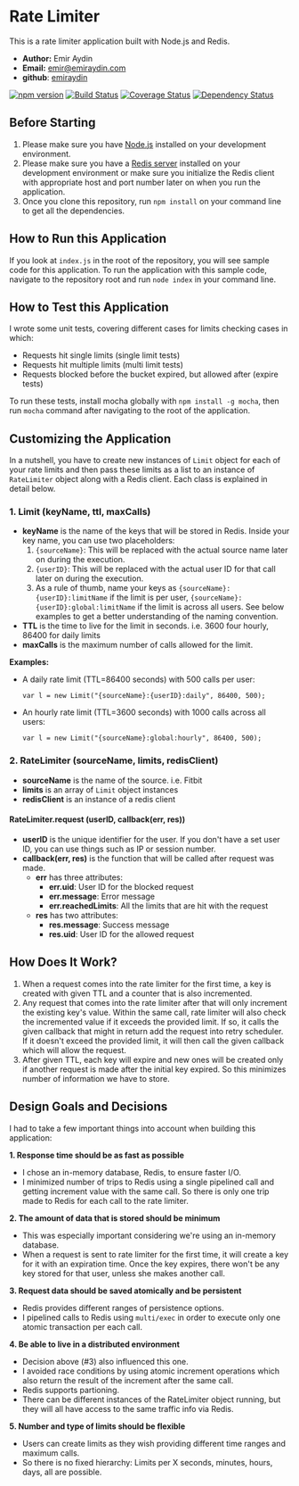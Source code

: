 # Rate Limiter
This is a rate limiter application built with Node.js and Redis.
* **Author:** Emir Aydin
* **Email:** emir@emiraydin.com
* **github**: [emiraydin](http://github.com/emiraydin)

[![npm version](https://badge.fury.io/js/ratelimiter-js.svg)](https://badge.fury.io/js/ratelimiter-js)
[![Build Status](https://travis-ci.org/emiraydin/ratelimiter.svg?branch=master)](https://travis-ci.org/emiraydin/ratelimiter)
[![Coverage Status](https://coveralls.io/repos/github/emiraydin/ratelimiter/badge.svg?branch=master)](https://coveralls.io/github/emiraydin/ratelimiter?branch=master)
[![Dependency Status](https://gemnasium.com/badges/github.com/emiraydin/ratelimiter.svg)](https://gemnasium.com/github.com/emiraydin/ratelimiter)

## Before Starting
1. Please make sure you have [Node.js](http://nodejs.org/download/) installed on your development environment.
2. Please make sure you have a [Redis server](http://redis.io/download) installed on your development environment or make sure you initialize the Redis client with appropriate host and port number later on when you run the application.
3. Once you clone this repository, run `npm install` on your command line to get all the dependencies.


## How to Run this Application
If you look at `index.js` in the root of the repository, you will see sample code for this application.
To run the application with this sample code, navigate to the repository root and run `node index` in your command line.


## How to Test this Application
I wrote some unit tests, covering different cases for limits checking cases in which:

* Requests hit single limits (single limit tests)
* Requests hit multiple limits (multi limit tests)
* Requests blocked before the bucket expired, but allowed after (expire tests)

To run these tests, install mocha globally with `npm install -g mocha`, then run `mocha` command after navigating to the root of the application.


## Customizing the Application
In a nutshell, you have to create new instances of `Limit` object for each of your rate limits and then pass these limits as a list to an instance of `RateLimiter` object along with a Redis client. Each class is explained in detail below.

### 1. Limit (keyName, ttl, maxCalls)
* **keyName** is the name of the keys that will be stored in Redis. Inside your key name, you can use two placeholders:
    1. `{sourceName}`: This will be replaced with the actual source name later on during the execution.
    2. `{userID}`: This will be replaced with the actual user ID for that call later on during the execution.
    3. As a rule of thumb, name your keys as `{sourceName}:{userID}:limitName` if the limit is per user, `{sourceName}:{userID}:global:limitName` if the limit is across all users. See below examples to get a better understanding of the naming convention.
* **TTL** is the time to live for the limit in seconds. i.e. 3600 four hourly, 86400 for daily limits
* **maxCalls** is the maximum number of calls allowed for the limit.

**Examples:**

* A daily rate limit (TTL=86400 seconds) with 500 calls per user:

    `var l = new Limit("{sourceName}:{userID}:daily", 86400, 500);`

* An hourly rate limit (TTL=3600 seconds) with 1000 calls across all users:

    `var l = new Limit("{sourceName}:global:hourly", 86400, 500);`

### 2. RateLimiter (sourceName, limits, redisClient)
* **sourceName** is the name of the source. i.e. Fitbit
* **limits** is an array of `Limit` object instances
* **redisClient** is an instance of a redis client

#### RateLimiter.request (userID, callback(err, res))
* **userID** is the unique identifier for the user. If you don't have a set user ID, you can use things such as IP or session number.
* **callback(err, res)** is the function that will be called after request was made.
	* **err** has three attributes:
		* **err.uid**: User ID for the blocked request
		* **err.message**: Error message
		* **err.reachedLimits**: All the limits that are hit with the request
	* **res** has two attributes:
		* **res.message**: Success message
		* **res.uid**: User ID for the allowed request


## How Does It Work?
1. When a request comes into the rate limiter for the first time, a key is created with given TTL and a counter that is also incremented.
2. Any request that comes into the rate limiter after that will only increment the existing key's value. Within the same call, rate limiter will also check the incremented value if it exceeds the provided limit. If so, it calls the given callback that might in return add the request into retry scheduler. If it doesn't exceed the provided limit, it will then call the given callback which will allow the request.
3. After given TTL, each key will expire and new ones will be created only if another request is made after the initial key expired. So this minimizes number of information we have to store.


## Design Goals and Decisions
I had to take a few important things into account when building this application:

**1. Response time should be as fast as possible**

* I chose an in-memory database, Redis, to ensure faster I/O.
* I minimized number of trips to Redis using a single pipelined call and getting increment value with the same call. So there is only one trip made to Redis for each call to the rate limiter.

**2. The amount of data that is stored should be minimum**

* This was especially important considering we're using an in-memory database.
* When a request is sent to rate limiter for the first time, it will create a key for it with an expiration time. Once the key expires, there won't be any key stored for that user, unless she makes another call.

**3. Request data should be saved atomically and be persistent**

* Redis provides different ranges of persistence options.
* I pipelined calls to Redis using `multi/exec` in order to execute only one atomic transaction per each call.

**4. Be able to live in a distributed environment**

* Decision above (#3) also influenced this one.
* I avoided race conditions by using atomic increment operations which also return the result of the increment after the same call.
* Redis supports partioning.
* There can be different instances of the RateLimiter object running, but they will all have access to the same traffic info via Redis.

**5. Number and type of limits should be flexible**

* Users can create limits as they wish providing different time ranges and maximum calls.
* So there is no fixed hierarchy: Limits per X seconds, minutes, hours, days, all are  possible.
